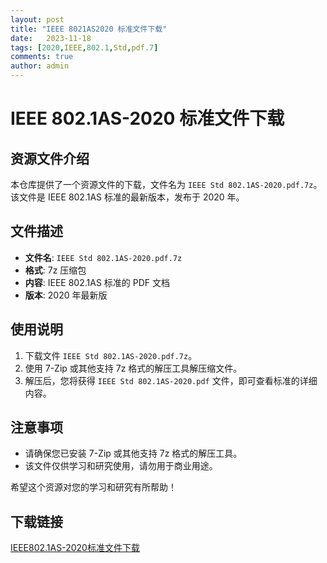 ```yaml
---
layout: post
title: "IEEE 8021AS2020 标准文件下载"
date:   2023-11-18
tags: [2020,IEEE,802.1,Std,pdf.7]
comments: true
author: admin
---
```

# IEEE 802.1AS-2020 标准文件下载

## 资源文件介绍

本仓库提供了一个资源文件的下载，文件名为 `IEEE Std 802.1AS-2020.pdf.7z`。该文件是 IEEE 802.1AS 标准的最新版本，发布于 2020 年。

## 文件描述

- **文件名**: `IEEE Std 802.1AS-2020.pdf.7z`
- **格式**: 7z 压缩包
- **内容**: IEEE 802.1AS 标准的 PDF 文档
- **版本**: 2020 年最新版

## 使用说明

1. 下载文件 `IEEE Std 802.1AS-2020.pdf.7z`。
2. 使用 7-Zip 或其他支持 7z 格式的解压工具解压缩文件。
3. 解压后，您将获得 `IEEE Std 802.1AS-2020.pdf` 文件，即可查看标准的详细内容。

## 注意事项

- 请确保您已安装 7-Zip 或其他支持 7z 格式的解压工具。
- 该文件仅供学习和研究使用，请勿用于商业用途。

希望这个资源对您的学习和研究有所帮助！

## 下载链接

[IEEE802.1AS-2020标准文件下载](https://pan.quark.cn/s/bc7de4e65b86)